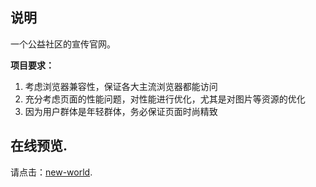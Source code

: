 ## 说明
一个公益社区的宣传官网。

**项目要求：**
1. 考虑浏览器兼容性，保证各大主流浏览器都能访问
1. 充分考虑页面的性能问题，对性能进行优化，尤其是对图片等资源的优化
1. 因为用户群体是年轻群体，务必保证页面时尚精致

## 在线预览.

请点击：[new-world](https://ljy1017010.github.io/new-world/).
